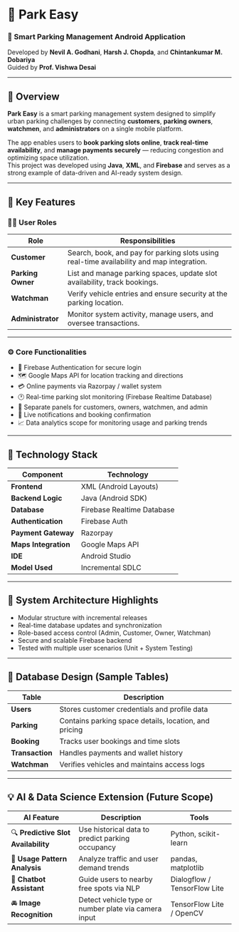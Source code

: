# 🚗 Park Easy

### 🧠 Smart Parking Management Android Application  
Developed by **Nevil A. Godhani**, **Harsh J. Chopda**, and **Chintankumar M. Dobariya**  
Guided by **Prof. Vishwa Desai**

---

## 📘 Overview

**Park Easy** is a smart parking management system designed to simplify urban parking challenges by connecting **customers**, **parking owners**, **watchmen**, and **administrators** on a single mobile platform.  

The app enables users to **book parking slots online**, **track real-time availability**, and **manage payments securely** — reducing congestion and optimizing space utilization.  
This project was developed using **Java**, **XML**, and **Firebase** and serves as a strong example of data-driven and AI-ready system design.

---

## 🚀 Key Features

### 👨‍💼 User Roles
| Role | Responsibilities |
|------|------------------|
| **Customer** | Search, book, and pay for parking slots using real-time availability and map integration. |
| **Parking Owner** | List and manage parking spaces, update slot availability, track bookings. |
| **Watchman** | Verify vehicle entries and ensure security at the parking location. |
| **Administrator** | Monitor system activity, manage users, and oversee transactions. |

---

### ⚙️ Core Functionalities
- 🔐 Firebase Authentication for secure login  
- 🗺 Google Maps API for location tracking and directions  
- 💳 Online payments via Razorpay / wallet system  
- 🕐 Real-time parking slot monitoring (Firebase Realtime Database)  
- 📲 Separate panels for customers, owners, watchmen, and admin  
- 🔔 Live notifications and booking confirmation  
- 📈 Data analytics scope for monitoring usage and parking trends  

---

## 🧠 Technology Stack

| Component | Technology |
|------------|-------------|
| **Frontend** | XML (Android Layouts) |
| **Backend Logic** | Java (Android SDK) |
| **Database** | Firebase Realtime Database |
| **Authentication** | Firebase Auth |
| **Payment Gateway** | Razorpay |
| **Maps Integration** | Google Maps API |
| **IDE** | Android Studio |
| **Model Used** | Incremental SDLC |

---

## 🧮 System Architecture Highlights
- Modular structure with incremental releases  
- Real-time database updates and synchronization  
- Role-based access control (Admin, Customer, Owner, Watchman)  
- Secure and scalable Firebase backend  
- Tested with multiple user scenarios (Unit + System Testing)

---

## 🧩 Database Design (Sample Tables)
| Table | Description |
|--------|--------------|
| **Users** | Stores customer credentials and profile data |
| **Parking** | Contains parking space details, location, and pricing |
| **Booking** | Tracks user bookings and time slots |
| **Transaction** | Handles payments and wallet history |
| **Watchman** | Verifies vehicles and maintains access logs |

---

## 💡 AI & Data Science Extension (Future Scope)

| AI Feature | Description | Tools |
|-------------|-------------|-------|
| 🔍 **Predictive Slot Availability** | Use historical data to predict parking occupancy | Python, scikit-learn |
| 🧾 **Usage Pattern Analysis** | Analyze traffic and user demand trends | pandas, matplotlib |
| 🤖 **Chatbot Assistant** | Guide users to nearby free spots via NLP | Dialogflow / TensorFlow Lite |
| 🚘 **Image Recognition** | Detect vehicle type or number plate via camera input | TensorFlow Lite / OpenCV |
